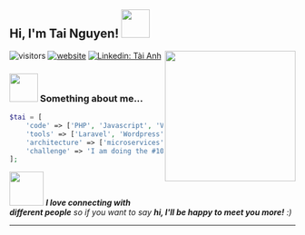 <h2> Hi, I'm Tai Nguyen! <img src="https://media.giphy.com/media/mGcNjsfWAjY5AEZNw6/giphy.gif" width="50"></h2>
<img align='right' src="https://media3.giphy.com/media/v1.Y2lkPTc5MGI3NjExaTQ3OG92NnJhcXNkYjFpMWFxYW1mbzZhb2Z0djd0bnc0aTEya29vMSZlcD12MV9pbnRlcm5hbF9naWZfYnlfaWQmY3Q9Zw/HzPtbOKyBoBFsK4hyc/giphy.gif" width="230">

![visitors](https://visitor-badge.laobi.icu/badge?page_id=nqat2003)
[![website](https://img.shields.io/website?url=https%3A%2F%2Ftainqa.me%2F&up_message=online&down_message=offline&style=flat&logo=zcool&logoColor=white&label=tainqa)](https://tainqa.me/)
[![Linkedin: Tài Anh](https://img.shields.io/badge/-T%C3%A0i%20Nguy%E1%BB%85n-blue?style=flat-square&logo=Linkedin&logoColor=white&link=https://www.linkedin.com/in/tai-nqa/)](https://www.linkedin.com/in/tai-nqa/)

### <img src="https://media2.giphy.com/media/v1.Y2lkPTc5MGI3NjExajc5dmxvYWptYzZ4dGx0a3ZqbmthMGZuYjRhbGt0OXZzNXMxdDRscSZlcD12MV9pbnRlcm5hbF9naWZfYnlfaWQmY3Q9Zw/xTk9ZA8BthehihP9Xq/giphy.gif" width="50"> Something about me...  

```php
$tai = [
    'code' => ['PHP', 'Javascript', 'VueJS', 'HTML', 'CSS', 'SCSS', 'Ruby'],
    'tools' => ['Laravel', 'Wordpress', 'Docker'],
    'architecture' => ['microservices', 'event-driven', 'design system pattern'],
    'challenge' => 'I am doing the #100DaysOfCode challenge focused on PHP and VueJS'
];
```

<img src="https://media.giphy.com/media/LnQjpWaON8nhr21vNW/giphy.gif" width="60"> <em><b>I love connecting with different people</b> so if you want to say <b>hi, I'll be happy to meet you more!</b> :)</em>

---
